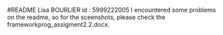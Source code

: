 
#README Lisa BOURLIER id : 5999222005
I encountered some problems on the readme, so for the sceenshots, please check the frameworkprog_assigment2.2.docx.

